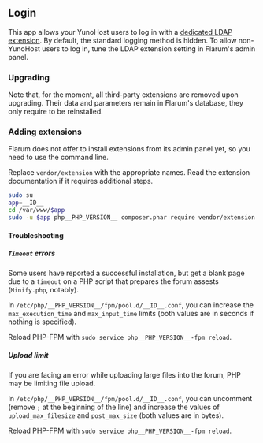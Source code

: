 ## Login

This app allows your YunoHost users to log in with a [dedicated LDAP extension](https://github.com/tituspijean/flarum-ext-auth-ldap). By default, the standard logging method is hidden.
To allow non-YunoHost users to log in, tune the LDAP extension setting in Flarum's admin panel.

### Upgrading

Note that, for the moment, all third-party extensions are removed upon upgrading.
Their data and parameters remain in Flarum's database, they only require to be reinstalled.

### Adding extensions

Flarum does not offer to install extensions from its admin panel yet, so you need to use the command line.

Replace `vendor/extension` with the appropriate names. Read the extension documentation if it requires additional steps.

```bash
sudo su
app=__ID__
cd /var/www/$app
sudo -u $app php__PHP_VERSION__ composer.phar require vendor/extension
```

#### Troubleshooting

##### `Timeout` errors
Some users have reported a successful installation, but get a blank page due to a `timeout` on a PHP script that prepares the forum assests (`Minify.php`, notably).

In `/etc/php/__PHP_VERSION__/fpm/pool.d/__ID__.conf`, you can increase the `max_execution_time` and `max_input_time` limits (both values are in seconds if nothing is specified).

Reload PHP-FPM with `sudo service php__PHP_VERSION__-fpm reload`.

##### Upload limit
If you are facing an error while uploading large files into the forum, PHP may be limiting file upload.

In `/etc/php/__PHP_VERSION__/fpm/pool.d/__ID__.conf`, you can uncomment (remove `;` at the beginning of the line) and increase the values of `upload_max_filesize` and `post_max_size` (both values are in bytes).

Reload PHP-FPM with `sudo service php__PHP_VERSION__-fpm reload`.
